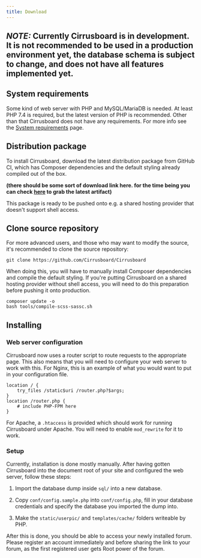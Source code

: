 ```yaml
---
title: Download
---
```

## *NOTE:* Currently Cirrusboard is in development. It is not recommended to be used in a production environment yet, the database schema is subject to change, and does not have all features implemented yet.



## System requirements
Some kind of web server with PHP and MySQL/MariaDB is needed. At least PHP 7.4 is required, but the latest version of PHP is recommended. Other than that Cirrusboard does not have any requirements. For more info see the [System requirements](System_Requirements) page.

## Distribution package
To install Cirrusboard, download the latest distribution package from GitHub CI, which has Composer dependencies and the default styling already compiled out of the box.

**(there should be some sort of download link here. for the time being you can check [here](https://github.com/Cirrusboard/Cirrusboard/actions) to grab the latest artifact)**

This package is ready to be pushed onto e.g. a shared hosting provider that doesn't support shell access.

## Clone source repository
For more advanced users, and those who may want to modify the source, it's recommended to clone the source repository:

```
git clone https://github.com/Cirrusboard/Cirrusboard
```

When doing this, you will have to manually install Composer dependencies and compile the default styling. If you're putting Cirrusboard on a shared hosting provider without shell access, you will need to do this preparation before pushing it onto production.

```
composer update -o
bash tools/compile-scss-sassc.sh
```

## Installing

### Web server configuration
Cirrusboard now uses a router script to route requests to the appropriate page. This also means that you will need to configure your web server to work with this. For Nginx, this is an example of what you would want to put in your configuration file.

```nginx
location / {
	try_files /static$uri /router.php?$args;
}
location /router.php {
	# include PHP-FPM here
}
```

For Apache, a `.htaccess` is provided which should work for running Cirrusboard under Apache. You will need to enable `mod_rewrite` for it to work.

### Setup
Currently, installation is done mostly manually. After having gotten Cirrusboard into the document root of your site and configured the web server, follow these steps:

1. Import the database dump inside `sql/` into a new database.

1. Copy `conf/config.sample.php` into `conf/config.php`, fill in your database credentials and specify the database you imported the dump into.

1. Make the `static/userpic/` and `templates/cache/` folders writeable by PHP.

After this is done, you should be able to access your newly installed forum. Please register an account immediately and before sharing the link to your forum, as the first registered user gets Root power of the forum.
